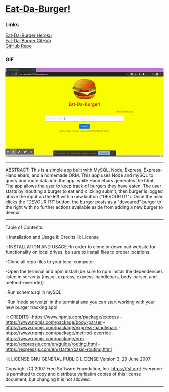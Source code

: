 # [Eat-Da-Burger!](https://asuleigh.github.io/EatDaBurger)

### Links
[Eat-Da-Burger Heroku](https://asuleigh.github.io/EatDaBurger/)
<br>
[Eat-Da-Burger GitHub](https://asuleigh.github.io/EatDaBurger/)
<br>
[GitHub Repo](https://github.com/asuleigh/EatDaBurger)

### GIF
![Gif](burgerGIF.gif)

<hr>

ABSTRACT: This is a simple app built with MySQL, Node, Express, Express-Handlebars, and a homemade ORM. This app uses Node and mySQL to query and route data into the app, while Handlebars generates the html. The app allows the user to keep track of burgers they have eaten. The user starts by inputting a burger to eat and clicking submit, then burger is logged above the input on the left with a new button ("DEVOUR IT!"). Once the user clicks the "DEVOUR IT!" button, the burger posts as a "devoured" burger to the right with no further actions available aside from adding a new burger to devour.
<hr>

Table of Contents:

i: Installation and Usage ii: Credits iii: License

i: INSTALLATION AND USAGE
-In order to clone or download website for functionality on local drives, be sure to install files to proper locations.

-Clone all repo files to your local computer

-Open the terminal and npm install (be sure to npm install the dependencies listed in server.js {mysql, express, express-handlebars, body-parser, and method-override})

-Run schema.sql in mySQL

-Run 'node server.js' in the terminal and you can start working with your new burger tracking app!

ii: CREDITS -https://www.npmjs.com/package/express -https://www.npmjs.com/package/body-parser -https://www.npmjs.com/package/express-handlebars -https://www.npmjs.com/package/method-override -https://www.npmjs.com/package/orm -https://expressjs.com/en/guide/routing.html -https://expressjs.com/en/starter/basic-routing.html

iii: LICENSE GNU GENERAL PUBLIC LICENSE Version 3, 29 June 2007

Copyright (C) 2007 Free Software Foundation, Inc. https://fsf.org/ Everyone is permitted to copy and distribute verbatim copies of this license document, but changing it is not allowed.
<hr>